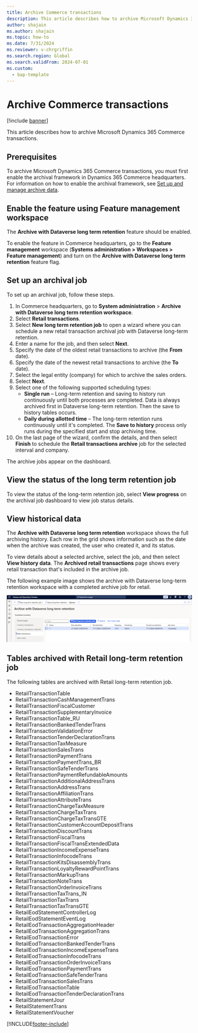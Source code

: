 ```yaml
---
title: Archive Commerce transactions
description: This article describes how to archive Microsoft Dynamics 365 Commerce transactions.
author: shajain
ms.author: shajain
ms.topic: how-to    
ms.date: 7/31/2024
ms.reviewer: v-chrgriffin
ms.search.region: Global
ms.search.validFrom: 2024-07-01
ms.custom: 
  - bap-template
---
```


# Archive Commerce transactions

[!include [banner](includes/banner.md)]

This article describes how to archive Microsoft Dynamics 365 Commerce transactions.

## Prerequisites

To archive Microsoft Dynamics 365 Commerce transactions, you must first enable the archival framework in Dynamics 365 Commerce headquarters. For information on how to enable the archival framework, see [Set up and manage archive data](../fin-ops-core/dev-itpro/sysadmin/archive-setup-manage.md).

## Enable the feature using Feature management workspace

The **Archive with Dataverse long term retention** feature should be enabled.

To enable the feature in Commerce headquarters, go to the **Feature management** workspace (**Systems administration \> Workspaces \> Feature management**) and turn on the ****Archive with Dataverse long term retention**** feature flag.

## Set up an archival job

To set up an archival job, follow these steps.

1. In Commerce headquarters, go to **System administration** \> **Archive with Dataverse long term retention workspace**.
1. Select **Retail transactions**.
1. Select **New long term retention job** to open a wizard where you can schedule a new retail transaction archival job with Dataverse long-term retention.
1. Enter a name for the job, and then select **Next**.
1. Specify the date of the oldest retail transactions to archive (the **From** date).
1. Specify the date of the newest retail transactions to archive (the **To** date).
1. Select the legal entity (company) for which to archive the sales orders.
1. Select **Next**.
1. Select one of the following supported scheduling types:
    - **Single run** – Long-term retention and saving to history run continuously until both processes are completed. Data is always archived first in Dataverse long-term retention. Then the save to history tables occurs.
    - **Daily during allotted time** – The long-term retention runs continuously until it's completed. The **Save to history** process only runs during the specified start and stop archiving time.
1. On the last page of the wizard, confirm the details, and then select **Finish** to schedule the **Retail transactions archive** job for the selected interval and company.

The archive jobs appear on the dashboard.
    
## View the status of the long term retention job

To view the status of the long-term retention job, select **View progress** on the archival job dashboard to view job status details.

## View historical data

The **Archive with Dataverse long term retention** workspace shows the full archiving history. Each row in the grid shows information such as the date when the archive was created, the user who created it, and its status.

To view details about a selected archive, select the job, and then select **View history data**. The **Archived retail transactions** page shows every retail transaction that's included in the archive job. 

The following example image shows the archive with Dataverse long-term retention workspace with a completed archive job for retail.

![Archive with Dataverse long term retention workspace for Retail](media/Retail_LTR.png)

## Tables archived with Retail long-term retention job

The following tables are archived with Retail long-term retention job.

- RetailTransactionTable
- RetailTransactionCashManagementTrans
- RetailTransactionFiscalCustomer
- RetailTransactionSupplementaryInvoice
- RetailTransactionTable_RU
- RetailTransactionBankedTenderTrans
- RetailTransactionValidationError
- RetailTransactionTenderDeclarationTrans
- RetailTransactionTaxMeasure
- RetailTransactionSalesTrans
- RetailTransactionPaymentTrans
- RetailTransactionPaymentTrans_BR
- RetailTransactionSafeTenderTrans
- RetailTransactionPaymentRefundableAmounts
- RetailTransactionAdditionalAddressTrans
- RetailTransactionAddressTrans
- RetailTransactionAffiliationTrans
- RetailTransactionAttributeTrans
- RetailTransactionChargeTaxMeasure
- RetailTransactionChargeTaxTrans
- RetailTransactionChargeTaxTransGTE
- RetailTransactionCustomerAccountDepositTrans
- RetailTransactionDiscountTrans
- RetailTransactionFiscalTrans
- RetailTransactionFiscalTransExtendedData
- RetailTransactionIncomeExpenseTrans
- RetailTransactionInfocodeTrans
- RetailTransactionKitsDisassemblyTrans
- RetailTransactionLoyaltyRewardPointTrans                          
- RetailTransactionMarkupTrans
- RetailTransactionNoteTrans
- RetailTransactionOrderInvoiceTrans
- RetailTransactionTaxTrans_IN
- RetailTransactionTaxTrans
- RetailTransactionTaxTransGTE
- RetailEodStatementControllerLog
- RetailEodStatementEventLog
- RetailEodTransactionAggregationHeader
- RetailEodTransactionAggregationTrans
- RetailEodTransactionError
- RetailEodTransactionBankedTenderTrans
- RetailEodTransactionIncomeExpenseTrans
- RetailEodTransactionInfocodeTrans
- RetailEodTransactionOrderInvoiceTrans
- RetailEodTransactionPaymentTrans
- RetailEodTransactionSafeTenderTrans
- RetailEodTransactionSalesTrans
- RetailEodTransactionTable
- RetailEodTransactionTenderDeclarationTrans
- RetailStatementJour
- RetailStatementTrans
- RetailStatementVoucher  


[!INCLUDE[footer-include](../includes/footer-banner.md)]
